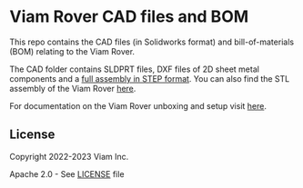 # Viam Rover CAD files and BOM

This repo contains the CAD files (in Solidworks format) and bill-of-materials (BOM) relating to the Viam Rover. 

The CAD folder contains SLDPRT files, DXF files of 2D sheet metal components and a [full assembly in STEP format](https://github.com/viamrobotics/VR1-22-A001/blob/master/CAD/VR1-22-A001.STEP). You can also find the STL assembly of the Viam Rover [here](https://drive.google.com/file/d/1zAmt8tSdFXghSNv3OntW627MksGu3Onb/view?usp=share_link).

For documentation on the Viam Rover unboxing and setup visit [here](https://docs.viam.com/try-viam/rover-resources/rover-tutorial/).


## License 
Copyright 2022-2023 Viam Inc.

Apache 2.0 - See [LICENSE](./LICENSE) file
